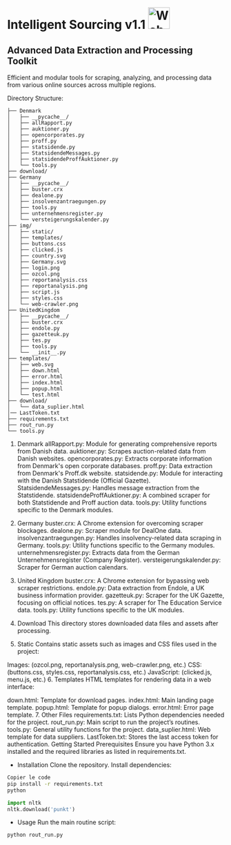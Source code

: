 # Intelligent Sourcing v1.1 <img src="https://raw.githubusercontent.com/MR10A/-intellegnt-sourcing/main/Readme/image.png?token=GHSAT0AAAAAACWKUL75LMTJGZI3NWM4JWUOZWRRSPA" alt="Web Crawler" width="50"/>
## Advanced Data Extraction and Processing Toolkit

Efficient and modular tools for scraping, analyzing, and processing data from various online sources across multiple regions.



Directory Structure:
```
├── Denmark
│   ├── __pycache__/
│   ├── allRapport.py
│   ├── auktioner.py
│   ├── opencorporates.py
│   ├── proff.py
│   ├── statsidende.py
│   ├── StatsidendeMessages.py
│   ├── statsidendeProffAuktioner.py
│   └── tools.py
├── download/
├── Germany
│   ├── __pycache__/
│   ├── buster.crx
│   ├── dealone.py
│   ├── insolvenzantraegungen.py
│   ├── tools.py
│   ├── unternehmensregister.py
│   └── versteigerungskalender.py
├── img/
│   ├── static/
│   ├── templates/
│   ├── buttons.css
│   ├── clicked.js
│   ├── country.svg
│   ├── Germany.svg
│   ├── login.png
│   ├── ozcol.png
│   ├── reportanalysis.css
│   ├── reportanalysis.png
│   ├── script.js
│   ├── styles.css
│   └── web-crawler.png
├── UnitedKingdom
│   ├── __pycache__/
│   ├── buster.crx
│   ├── endole.py
│   ├── gazetteuk.py
│   ├── tes.py
│   ├── tools.py
│   └── __init__.py
├── templates/
│   ├── web.svg
│   ├── down.html
│   ├── error.html
│   ├── index.html
│   ├── popup.html
│   └── test.html
├── download/
│   └── data_suplier.html
│── LastToken.txt
├── requirements.txt
├── rout_run.py
└── tools.py
```
1. Denmark
allRapport.py: Module for generating comprehensive reports from Danish data.
auktioner.py: Scrapes auction-related data from Danish websites.
opencorporates.py: Extracts corporate information from Denmark's open corporate databases.
proff.py: Data extraction from Denmark's Proff.dk website.
statsidende.py: Module for interacting with the Danish Statstidende (Official Gazette).
StatsidendeMessages.py: Handles message extraction from the Statstidende.
statsidendeProffAuktioner.py: A combined scraper for both Statstidende and Proff auction data.
tools.py: Utility functions specific to the Denmark modules.
2. Germany
buster.crx: A Chrome extension for overcoming scraper blockages.
dealone.py: Scraper module for DealOne data.
insolvenzantraegungen.py: Handles insolvency-related data scraping in Germany.
tools.py: Utility functions specific to the Germany modules.
unternehmensregister.py: Extracts data from the German Unternehmensregister (Company Register).
versteigerungskalender.py: Scraper for German auction calendars.
3. United Kingdom
buster.crx: A Chrome extension for bypassing web scraper restrictions.
endole.py: Data extraction from Endole, a UK business information provider.
gazetteuk.py: Scraper for the UK Gazette, focusing on official notices.
tes.py: A scraper for The Education Service data.
tools.py: Utility functions specific to the UK modules.
4. Download
This directory stores downloaded data files and assets after processing.

5. Static
Contains static assets such as images and CSS files used in the project:

Images: (ozcol.png, reportanalysis.png, web-crawler.png, etc.)
CSS: (buttons.css, styles.css, reportanalysis.css, etc.)
JavaScript: (clicked.js, menu.js, etc.)
6. Templates
HTML templates for rendering data in a web interface:

down.html: Template for download pages.
index.html: Main landing page template.
popup.html: Template for popup dialogs.
error.html: Error page template.
7. Other Files
requirements.txt: Lists Python dependencies needed for the project.
rout_run.py: Main script to run the project’s routines.
tools.py: General utility functions for the project.
data_suplier.html: Web template for data suppliers.
LastToken.txt: Stores the last access token for authentication.
Getting Started
Prerequisites
Ensure you have Python 3.x installed and the required libraries as listed in requirements.txt.

* Installation
Clone the repository.
Install dependencies:
```bash
Copier le code
pip install -r requirements.txt
python
```
```python
import nltk
nltk.download('punkt')
```
* Usage
Run the main routine script:

```bash
python rout_run.py
```








